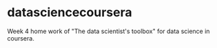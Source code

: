 # datasciencecoursera
Week 4 home work of "The data scientist's toolbox" for data science in coursera.
